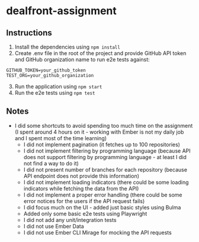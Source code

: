 # dealfront-assignment

## Instructions
1. Install the dependencies using `npm install`
2. Create .env file in the root of the project and provide GitHub API token and GitHub organization name to run e2e tests against:
```
GITHUB_TOKEN=your_github_token
TEST_ORG=your_github_organization
```
3. Run the application using `npm start`
4. Run the e2e tests using `npm test`

## Notes
- I did some shortcuts to avoid spending too much time on the assignment (I spent around 4 hours on it - working with Ember is not my daily job and I spent most of the time learning)
  - I did not implement pagination (it fetches up to 100 repositories)
  - I did not implement filtering by programming language (because API does not support filtering by programming language - at least I did not find a way to do it)
  - I did not present number of branches for each repository (because API endpoint does not provide this information)
  - I did not implement loading indicators (there could be some loading indicators while fetching the data from the API)
  - I did not implement a proper error handling (there could be some error notices for the users if the API request fails)
  - I did focus much on the UI - added just basic styles using Bulma
  - Added only some basic e2e tests using Playwright
  - I did not add any unit/integration tests
  - I did not use Ember Data
  - I did not use Ember CLI Mirage for mocking the API requests
